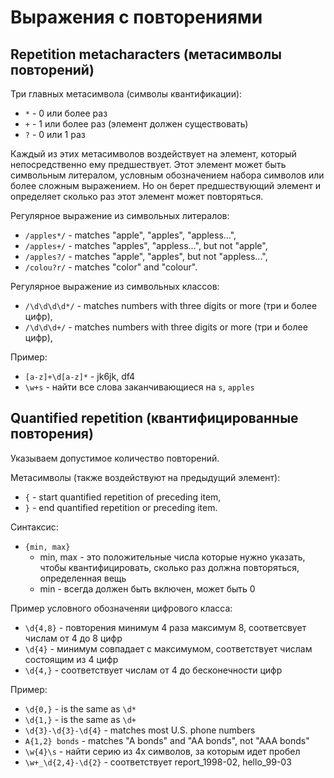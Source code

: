 # Выражения с повторениями

## Repetition metacharacters (метасимволы повторений)
Три главных метасимвола (символы квантификации):
- `*` - 0 или более раз
- `+` - 1 или более раз (элемент должен существовать)
- `?` - 0 или 1 раз

Каждый из этих метасимволов воздействует на элемент, который непосредственно ему предшествует. Этот элемент может быть символьным литералом, условным обозначением набора символов или более сложным выражением. Но он берет предшествующий элемент и определяет сколько раз этот элемент может повторяться.

Регулярное выражение из символьных литералов:
- `/apples*/` - matches "apple", "apples", "appless...",
- `/apples+/` - matches "apples", "appless...", but not "apple",
- `/apples?/` - matches "apple", "apples", but not "appless...",
- `/colou?r/` - matches "color" and "colour".

Регулярное выражение из символьных классов:
- `/\d\d\d\d*/` - matches numbers with three digits or more (три и более цифр),
- `/\d\d\d+/` - matches numbers with three digits or more (три и более цифр),

Пример:
- `[a-z]+\d[a-z]*` - jk6jk, df4
- `\w+s` - найти все слова заканчивающиеся на `s`, `apples`

## Quantified repetition (квантифицированные повторения)
Указываем допустимое количество повторений.

Метасимволы (также воздействуют на предыдущий элемент):
- `{` - start quantified repetition of preceding item,
- `}` - end quantified repetition or preceding item.

Синтаксис:
- `{min, max}`
  - min, max - это положительные числа которые нужно указать, чтобы квантифицировать, сколько раз должна повторяться, определенная вещь
  - min - всегда должен быть включен, может быть 0

Пример условного обозначеняи цифрового класса:
- `\d{4,8}` - повторения минимум 4 раза максимум 8, соответсвует числам от 4 до 8 цифр
- `\d{4}` - минимум совпадает с максимумом, соответствует числам состоящим из 4 цифр
-  `\d{4,}` - соответствует числам от 4 до бесконечности цифр

Пример:
- `\d{0,}` - is the same as `\d*`
- `\d{1,}` - is the same as `\d+`
- `\d{3}-\d{3}-\d{4}` - matches most U.S. phone numbers
- `A{1,2} bonds` - matches "A bonds" and "AA bonds", not "AAA bonds"
- `\w{4}\s` - найти серию из 4х символов, за которым идет пробел
- `\w+_\d{2,4}-\d{2}` - соответствует report_1998-02, hello_99-03
